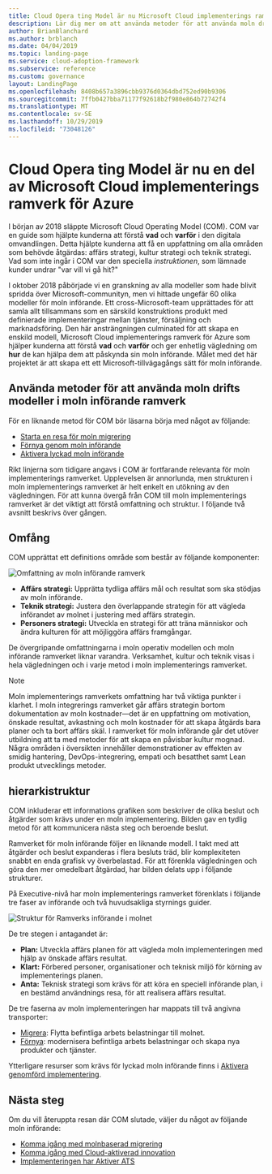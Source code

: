 ```yaml
---
title: Cloud Opera ting Model är nu Microsoft Cloud implementerings ramverk för Azure
description: Lär dig mer om att använda metoder för att använda moln drifts modeller i moln införande ramverket.
author: BrianBlanchard
ms.author: brblanch
ms.date: 04/04/2019
ms.topic: landing-page
ms.service: cloud-adoption-framework
ms.subservice: reference
ms.custom: governance
layout: LandingPage
ms.openlocfilehash: 8408b657a3896cbb9376d0364dbd752ed90b9306
ms.sourcegitcommit: 7ffb0427bba71177f92618b2f980e864b72742f4
ms.translationtype: MT
ms.contentlocale: sv-SE
ms.lasthandoff: 10/29/2019
ms.locfileid: "73048126"
---
```

# <a name="cloud-operating-model-is-now-part-of-the-microsoft-cloud-adoption-framework-for-azure"></a>Cloud Opera ting Model är nu en del av Microsoft Cloud implementerings ramverk för Azure

I början av 2018 släppte Microsoft Cloud Operating Model (COM). COM var en guide som hjälpte kunderna att förstå **vad** och **varför** i den digitala omvandlingen. Detta hjälpte kunderna att få en uppfattning om alla områden som behövde åtgärdas: affärs strategi, kultur strategi och teknik strategi. Vad som inte ingår i COM var den speciella _instruktionen_, som lämnade kunder undrar "var vill vi gå hit?"

I oktober 2018 påbörjade vi en granskning av alla modeller som hade blivit spridda över Microsoft-communityn, men vi hittade ungefär 60 olika modeller för moln införande. Ett cross-Microsoft-team upprättades för att samla allt tillsammans som en särskild konstruktions produkt med definierade implementeringar mellan tjänster, försäljning och marknadsföring. Den här ansträngningen culminated för att skapa en enskild modell, Microsoft Cloud implementerings ramverk för Azure som hjälper kunderna att förstå **vad** och **varför** och ger enhetlig vägledning om **hur** de kan hjälpa dem att påskynda sin moln införande. Målet med det här projektet är att skapa ett ett Microsoft-tillvägagångs sätt för moln införande.

## <a name="using-cloud-operating-model-practices-within-the-cloud-adoption-framework"></a>Använda metoder för att använda moln drifts modeller i moln införande ramverk

För en liknande metod för COM bör läsarna börja med något av följande:

- [Starta en resa för moln migrering](../getting-started/migrate.md)
- [Förnya genom moln införande](../getting-started/innovate.md)
- [Aktivera lyckad moln införande](../getting-started/enable.md)

Rikt linjerna som tidigare angavs i COM är fortfarande relevanta för moln implementerings ramverket. Upplevelsen är annorlunda, men strukturen i moln implementerings ramverket är helt enkelt en utökning av den vägledningen. För att kunna övergå från COM till moln implementerings ramverket är det viktigt att förstå omfattning och struktur. I följande två avsnitt beskrivs över gången.

## <a name="scope"></a>Omfång

COM upprättat ett definitions område som består av följande komponenter:

![Omfattning av moln införande ramverk](../_images/caf-scope.png)

- **Affärs strategi:** Upprätta tydliga affärs mål och resultat som ska stödjas av moln införande.
- **Teknik strategi:** Justera den överlappande strategin för att vägleda införandet av molnet i justering med affärs strategin.
- **Personers strategi:** Utveckla en strategi för att träna människor och ändra kulturen för att möjliggöra affärs framgångar.

De övergripande omfattningarna i moln operativ modellen och moln införande ramverket liknar varandra. Verksamhet, kultur och teknik visas i hela vägledningen och i varje metod i moln implementerings ramverket.

> [!NOTE]
> Moln implementerings ramverkets omfattning har två viktiga punkter i klarhet. I moln integrerings ramverket går affärs strategin bortom dokumentation av moln kostnader&mdash;det är en uppfattning om motivation, önskade resultat, avkastning och moln kostnader för att skapa åtgärds bara planer och ta bort affärs skäl. I ramverket för moln införande går det utöver utbildning att ta med metoder för att skapa en påvisbar kultur mognad. Några områden i översikten innehåller demonstrationer av effekten av smidig hantering, DevOps-integrering, empati och besatthet samt Lean produkt utvecklings metoder.

## <a name="structure"></a>hierarkistruktur

COM inkluderar ett informations grafiken som beskriver de olika beslut och åtgärder som krävs under en moln implementering. Bilden gav en tydlig metod för att kommunicera nästa steg och beroende beslut.

Ramverket för moln införande följer en liknande modell. I takt med att åtgärder och beslut expanderas i flera besluts träd, blir komplexiteten snabbt en enda grafisk vy överbelastad. För att förenkla vägledningen och göra den mer omedelbart åtgärdad, har bilden delats upp i följande strukturer.

På Executive-nivå har moln implementerings ramverket förenklats i följande tre faser av införande och två huvudsakliga styrnings guider.

![Struktur för Ramverks införande i molnet](../_images/caf-structure.png)

De tre stegen i antagandet är:

- **Plan:** Utveckla affärs planen för att vägleda moln implementeringen med hjälp av önskade affärs resultat.
- **Klart:** Förbered personer, organisationer och teknisk miljö för körning av implementerings planen.
- **Anta:** Teknisk strategi som krävs för att köra en speciell införande plan, i en bestämd användnings resa, för att realisera affärs resultat.

De tre faserna av moln implementeringen har mappats till två angivna transporter:

- [Migrera](../getting-started/migrate.md): Flytta befintliga arbets belastningar till molnet.
- [Förnya](../getting-started/innovate.md): modernisera befintliga arbets belastningar och skapa nya produkter och tjänster.

Ytterligare resurser som krävs för lyckad moln införande finns i [Aktivera genomförd implementering](../getting-started/enable.md).

## <a name="next-steps"></a>Nästa steg

Om du vill återuppta resan där COM slutade, väljer du något av följande moln införande:

- [Komma igång med molnbaserad migrering](../getting-started/migrate.md)
- [Komma igång med Cloud-aktiverad innovation](../getting-started/innovate.md)
- [Implementeringen har Aktiver ATS](../getting-started/enable.md)
